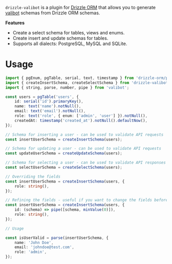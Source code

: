 `drizzle-valibot` is a plugin for [Drizzle ORM](https://github.com/drizzle-team/drizzle-orm) that allows you to generate [valibot](https://valibot.dev/) schemas from Drizzle ORM schemas.

**Features**

- Create a select schema for tables, views and enums.
- Create insert and update schemas for tables.
- Supports all dialects: PostgreSQL, MySQL and SQLite.

# Usage

```ts
import { pgEnum, pgTable, serial, text, timestamp } from 'drizzle-orm/pg-core';
import { createInsertSchema, createSelectSchema } from 'drizzle-valibot';
import { string, parse, number, pipe } from 'valibot';

const users = pgTable('users', {
	id: serial('id').primaryKey(),
	name: text('name').notNull(),
	email: text('email').notNull(),
	role: text('role', { enum: ['admin', 'user'] }).notNull(),
	createdAt: timestamp('created_at').notNull().defaultNow(),
});

// Schema for inserting a user - can be used to validate API requests
const insertUserSchema = createInsertSchema(users);

// Schema for updating a user - can be used to validate API requests
const updateUserSchema = createUpdateSchema(users);

// Schema for selecting a user - can be used to validate API responses
const selectUserSchema = createSelectSchema(users);

// Overriding the fields
const insertUserSchema = createInsertSchema(users, {
	role: string(),
});

// Refining the fields - useful if you want to change the fields before they become nullable/optional in the final schema
const insertUserSchema = createInsertSchema(users, {
	id: (schema) => pipe([schema, minValue(0)]),
	role: string(),
});

// Usage

const isUserValid = parse(insertUserSchema, {
	name: 'John Doe',
	email: 'johndoe@test.com',
	role: 'admin',
});
```

